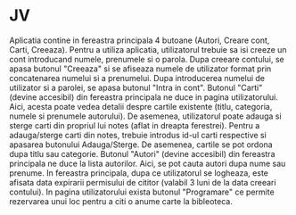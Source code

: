 # JV
Aplicatia contine in fereastra principala 4 butoane (Autori, Creare cont, Carti, Creeaza). 
Pentru a utiliza aplicatia, utilizatorul trebuie sa isi creeze un cont introducand numele, prenumele si o parola. Dupa creeare contului, se apasa butonul "Creeaza" si se afiseaza numele de utilizator format prin concatenarea numelui si a prenumelui. Dupa introducerea numelui de utilizator si a parolei, se apasa butonul "Intra in cont". 
Butonul "Carti" (devine accesibil) din fereastra principala ne duce in pagina utilizatorului. Aici, acesta poate vedea detalii despre cartile existente (titlu, categoria, numele si prenumele autorului). De asemenea, utilizatorul poate adauga si sterge carti din propriul lui notes (aflat in dreapta ferestrei). Pentru a adauga/sterge carti din notes, trebuie introdus id-ul carti respective si apasarea butonului Adauga/Sterge. De asemenea, cartile se pot ordona dupa titlu sau categorie.
Butonul "Autori" (devine accesibil) din fereastra principala ne duce la lista autorilor. Aici, se pot cauta autori dupa nume sau prenume.
In fereastra principala, dupa ce utilizatorul se logheaza, este afisata data expirarii permisului de cititor (valabil 3 luni de la data creeari contului).
In pagina utilizatorului exista butonul "Programare" ce permite rezervarea unui loc pentru a citi o anume carte la bibleoteca.

